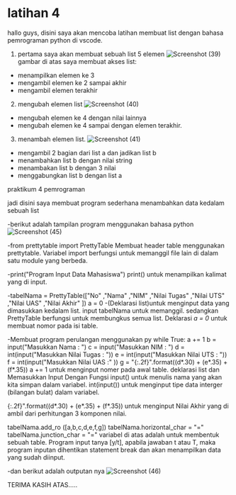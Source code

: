 # latihan 4

hallo guys, disini saya akan mencoba latihan membuat list dengan bahasa pemrograman python di vscode.
1. pertama saya akan membuat sebuah list 5 elemen
![Screenshot (39)](https://user-images.githubusercontent.com/115749975/202351629-4c1959af-d2db-4d38-bb30-714556cdfbfb.png)
gambar di atas saya membuat akses list:
- menampilkan elemen ke 3
- mengambil elemen ke 2 sampai akhir
- mengambil elemen terakhir

2. mengubah elemen list
![Screenshot (40)](https://user-images.githubusercontent.com/115749975/202352074-4eabef8e-d2c0-4ea5-ba47-1f09fbcd45ae.png)
- mengubah elemen ke 4 dengan nilai lainnya
- mengubah elemen ke 4 sampai dengan elemen terakhir.

3. menambah elemen list.
![Screenshot (41)](https://user-images.githubusercontent.com/115749975/202352299-53199171-89cc-49ed-905b-12ba206482aa.png)
- mengambil 2 bagian dari list a dan jadikan list b
- menambahkan list b dengan nilai string
- menambakan list b dengan 3 nilai
- menggabungkan list b dengan list a

praktikum 4 pemrograman

jadi disini saya membuat program sederhana menambahkan data kedalam sebuah list

-berikut adalah tampilan program menggunakan bahasa python
![Screenshot (45)](https://user-images.githubusercontent.com/115749975/202710647-472b0508-2f1d-4617-924e-b0e3d8b84a33.png)

-from prettytable import PrettyTable Membuat header table menggunakan prettytable. Variabel import berfungsi untuk memanggil file lain di dalam satu module yang berbeda.

-print("Program Input Data Mahasiswa") print() untuk menampilkan kalimat yang di input.

-tabelNama = PrettyTable(["No" ,"Nama" ,"NIM" ,"Nilai Tugas" ,"Nilai UTS" ,"Nilai UAS" ,"Nilai Akhir" ])
a = 0
-(Deklarasi list)untuk menginput data yang dimasukkan kedalam list. input tabelNama untuk memanggil. sedangkan PrettyTable berfungsi untuk membungkus semua list. Deklarasi *a = 0* untuk membuat nomor pada isi table.

-Membuat program perulangan menggunakan py while True:
 a += 1
 b = input("Masukkan Nama : ")
 c = input("Masukkan NIM : ")
 d = int(input("Masukkan Nilai Tugas : "))
 e = int(input("Masukkan Nilai UTS : "))
 f = int(input("Masukkan Nilai UAS :" ))
 g = "{:.2f}".format((d*.30) + (e*.35) + (f*.35))
a += 1 untuk menginput nomer pada awal table. deklarasi list dan Memasukkan Input Dengan Fungsi input() untuk menulis nama yang akan kita simpan dalam variabel. int(input()) untuk menginput tipe data interger (bilangan bulat) dalam variabel.

{:.2f}".format((d*.30) + (e*.35) + (f*.35)) untuk menginput Nilai Akhir yang di ambil dari perhitungan 3 komponen nilai.

 tabelNama.add_ro ([a,b,c,d,e,f,g])
 tabelNama.horizontal_char = "="
 tabelNama.junction_char = "="
 variabel di atas adalah untuk membentuk sebuah table.
Program input tanya [y/t], apabila jawaban t atau T, maka program inputan dihentikan statement break dan akan menampilkan data yang sudah diinput.
 

-dan berikut adalah outputan nya
![Screenshot (46)](https://user-images.githubusercontent.com/115749975/202711757-03b2c6dc-1916-495d-990b-b96d7fa9f7ce.png)

TERIMA KASIH ATAS.....
